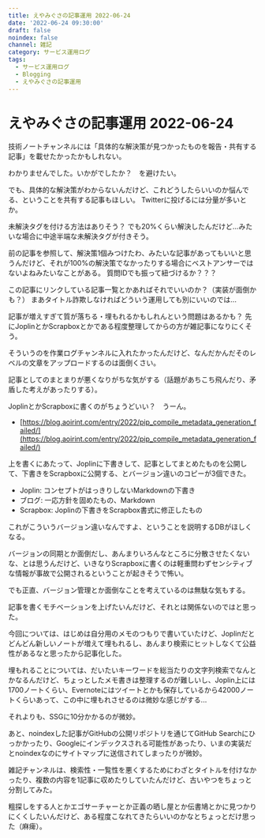 ```yaml
---
title: えやみぐさの記事運用 2022-06-24
date: '2022-06-24 09:30:00'
draft: false
noindex: false
channel: 雑記
category: サービス運用ログ
tags:
  - サービス運用ログ
  - Blogging
  - えやみぐさの記事運用
---
```

# えやみぐさの記事運用 2022-06-24

技術ノートチャンネルには「具体的な解決策が見つかったものを報告・共有する記事」を載せたかったかもしれない。

わかりませんでした。いかがでしたか？　を避けたい。

でも、具体的な解決策がわからないんだけど、これどうしたらいいのか悩んでる、ということを共有する記事もほしい。
Twitterに投げるには分量が多いとか。

未解決タグを付ける方法はありそう？
でも20%くらい解決したんだけど...みたいな場合に中途半端な未解決タグが付きそう。

前の記事を参照して、解決策1個みつけたわ、みたいな記事があってもいいと思うんだけど、それが100%の解決策でなかったりする場合にベストアンサーではないよねみたいなことがある。
質問IDでも振って紐づけるか？？？

この記事にリンクしている記事一覧とかあればそれでいいのか？（実装が面倒かも？）
まあタイトル詐欺しなければどういう運用しても別にいいのでは...

記事が増えすぎて質が落ちる・埋もれるかもしれんという問題はあるかも？
先にJoplinとかScrapboxとかである程度整理してからの方が雑記事になりにくそう。

そういうのを作業ログチャンネルに入れたかったんだけど、なんだかんだそのレベルの文章をアップロードするのは面倒くさい。

記事としてのまとまりが悪くなりがちな気がする（話題があちこち飛んだり、矛盾した考えがあったりする）。

JoplinとかScrapboxに書くのがちょうどいい？　うーん。

- [https://blog.aoirint.com/entry/2022/pip_compile_metadata_generation_failed/](https://blog.aoirint.com/entry/2022/pip_compile_metadata_generation_failed/)

上を書くにあたって、Joplinに下書きして、記事としてまとめたものを公開して、下書きをScrapboxに公開する、とバージョン違いのコピーが3個できた。

- Joplin: コンセプトがはっきりしないMarkdownの下書き
- ブログ: 一応方針を固めたもの、Markdown
- Scrapbox: Joplinの下書きをScrapbox書式に修正したもの

これがこういうバージョン違いなんですよ、ということを説明するDBがほしくなる。

バージョンの同期とか面倒だし、あんまりいろんなところに分散させたくないな、とは思うんだけど、いきなりScrapboxに書くのは軽重問わずセンシティブな情報が事故で公開されるということが起きそうで怖い。

でも正直、バージョン管理とか面倒なことを考えているのは無駄な気もする。

記事を書くモチベーションを上げたいんだけど、それとは関係ないのではと思った。

今回については、はじめは自分用のメモのつもりで書いていたけど、Joplinだとどんどん新しいノートが増えて埋もれるし、あんまり検索にヒットしなくて公益性があるなと思ったから記事化した。

埋もれることについては、だいたいキーワードを総当たりの文字列検索でなんとかなるんだけど、ちょっとしたメモ書きは整理するのが難しいし、Joplin上には1700ノートくらい、Evernoteにはツイートとかも保存しているから42000ノートくらいあって、この中に埋もれさせるのは微妙な感じがする...

それよりも、SSGに10分かかるのが微妙。

あと、noindexした記事がGitHubの公開リポジトリを通じてGitHub Searchにひっかかったり、Googleにインデックスされる可能性があったり、いまの実装だとnoindexなのにサイトマップに送信されてしまったりが微妙。

雑記チャンネルは、検索性・一覧性を悪くするためにわざとタイトルを付けなかったり、複数の内容を1記事に収めたりしていたんだけど、古いやつをちょっと分割してみた。

粗探しをする人とかエゴサーチャーとか正義の晒し屋とか伝書鳩とかに見つかりにくくしたいんだけど、ある程度こなれてきたらいいのかなとちょっとだけ思った（麻痺）。
